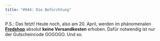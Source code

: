 ```yaml
---
title: "#944: Die Befürchtung"
---
```


P.S.: 
Das fetzt!
Heute noch, also am 20. April, werden im phänomenalen <a href="http://fredshop.spreadshirt.net/"><strong>Fredshop</strong></a> absolut <strong>keine Versandkosten</strong> erhoben. 
Dafür notwendig ist nur der Gutscheincode GOGOGO.
Und so.
